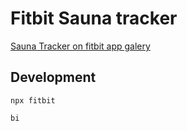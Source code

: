 # Fitbit Sauna tracker

[Sauna Tracker on fitbit app galery](https://gallery.fitbit.com/details/d757a093-bec5-4ae8-8abc-5f9f4cc77971)

## Development

```
npx fitbit
```

```
bi
```
